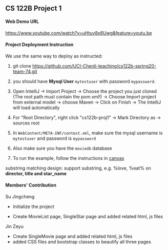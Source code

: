 ## CS 122B Project 1

#### Web Demo URL

https://www.youtube.com/watch?v=uHtuv8x6Uwg&feature=youtu.be


#### Project Deployment Instruction

We use the same way to deploy as instructed:

  1.  git clone https://github.com/UCI-Chenli-teaching/cs122b-spring20-team-74.git

  2.   you should have **Mysql User**  `mytestuser`  with password `mypassword`.

  3. 
     Open IntelliJ -> Import Project -> Choose the project you just cloned (The root path must contain the pom.xml!) -> Choose Import project from external model -> choose Maven -> Click on Finish -> The IntelliJ will load automatically

  4. For "Root Directory", right click "cs122b-proj1" -> Mark Directory as -> sources root

  5. In `WebContent/META-INF/context.xml`, make sure the mysql username is `mytestuser` and password is `mypassword`

  6. Also make sure you have the `moviedb` database

  7. To run the example, follow the instructions in [canvas](https://canvas.eee.uci.edu/courses/26486/pages/intellij-idea-tomcat-configuration)

substring matching design: support substring, e.g. %love, %eat% on __director, title and star_name__

#### Members' Contribution

Su Jingcheng

- Initialize the project

- Create MovieList page, SingleStar page and added related html, js files

  

Jin Zeyu

- Create SingleMovie page and added related html, js files
- added CSS files and bootstrap classes to beautify all three pages

